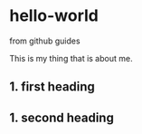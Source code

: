 # hello-world
from github guides

This is my thing that is about me.

## 1. first heading
## 1. second heading
